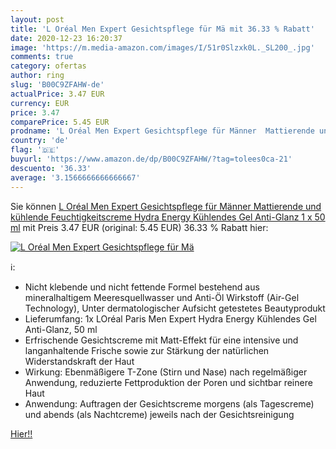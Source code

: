 ```yaml
---
layout: post
title: 'L Oréal Men Expert Gesichtspflege für Mä mit 36.33 % Rabatt'
date: 2020-12-23 16:20:37
image: 'https://m.media-amazon.com/images/I/51r0Slzxk0L._SL200_.jpg'
comments: true
category: ofertas
author: ring
slug: 'B00C9ZFAHW-de'
actualPrice: 3.47 EUR
currency: EUR
price: 3.47
comparePrice: 5.45 EUR
prodname: 'L Oréal Men Expert Gesichtspflege für Männer  Mattierende und kühlende Feuchtigkeitscreme  Hydra Energy Kühlendes Gel Anti-Glanz  1 x 50 ml'
country: 'de'
flag: '🇩🇪'
buyurl: 'https://www.amazon.de/dp/B00C9ZFAHW/?tag=tolees0ca-21'
descuento: '36.33'
average: '3.1566666666666667'
---
```


Sie können [L Oréal Men Expert Gesichtspflege für Männer  Mattierende und kühlende Feuchtigkeitscreme  Hydra Energy Kühlendes Gel Anti-Glanz  1 x 50 ml](https://www.amazon.de/dp/B00C9ZFAHW/?tag=tolees0ca-21) mit Preis 3.47 EUR (original: 5.45 EUR) 36.33 % Rabatt hier:

[![L Oréal Men Expert Gesichtspflege für Mä](https://m.media-amazon.com/images/I/51r0Slzxk0L._SL200_.jpg)](https://www.amazon.de/dp/B00C9ZFAHW/?tag=tolees0ca-21)

ℹ️:

- Nicht klebende und nicht fettende Formel bestehend aus mineralhaltigem Meeresquellwasser und Anti-Öl Wirkstoff (Air-Gel Technology), Unter dermatologischer Aufsicht getestetes Beautyprodukt
- Lieferumfang: 1x LOréal Paris Men Expert Hydra Energy Kühlendes Gel Anti-Glanz, 50 ml
- Erfrischende Gesichtscreme mit Matt-Effekt für eine intensive und langanhaltende Frische sowie zur Stärkung der natürlichen Widerstandskraft der Haut
- Wirkung: Ebenmäßigere T-Zone (Stirn und Nase) nach regelmäßiger Anwendung, reduzierte Fettproduktion der Poren und sichtbar reinere Haut
- Anwendung: Auftragen der Gesichtscreme morgens (als Tagescreme) und abends (als Nachtcreme) jeweils nach der Gesichtsreinigung

[Hier!!](https://www.amazon.de/dp/B00C9ZFAHW/?tag=tolees0ca-21)
